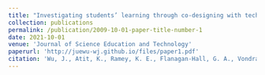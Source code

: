 ```yaml
---
title: "Investigating students’ learning through co-designing with technology"
collection: publications
permalink: /publication/2009-10-01-paper-title-number-1
date: 2021-10-01
venue: 'Journal of Science Education and Technology'
paperurl: 'http://juewu-wj.github.io/files/paper1.pdf'
citation: 'Wu, J., Atit, K., Ramey, K. E., Flanagan-Hall, G. A., Vondracek, M., Jona, K., & Uttal, D. H. (2021). Investigating students’ learning through co-designing with technology. Journal of Science Education and Technology, 30(4), 529-538.'
---
```



